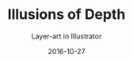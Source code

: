 ---
title: "Illusions of Depth"
subtitle: "Layer-art in Illustrator"
desc: "In this class we’re going to learn how to get going with layer-art and adding depth to your artworks in Adobe Illustrator."
external_url: https://ttkb.me/layer-art
date: "2016-10-27"
img: "img/illusions-of-depth.png"
background_color: "#1b0530"
categories: ['Illustration', 'Graphic Design']
tags: ['Illustrator', 'Vectors', '3D', 'Layer Art']
---